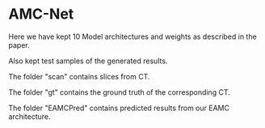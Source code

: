 # AMC-Net
Here we have kept 10 Model architectures and weights as described in the paper.

Also kept test samples of the generated results.

The folder "scan" contains slices from CT.

The folder "gt" contains the ground truth of the corresponding CT.

The folder "EAMCPred" contains predicted results from our EAMC architecture. 
